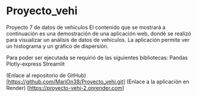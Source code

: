 # Proyecto_vehi
Proyecto 7 de datos de vehículos
El contenido que se mostrará a continuación es una demostración de una aplicación web, dondé se realizó para visualizar un análisis de datos de vehículos.
La aplicación permite ver un histograma y un gráfico de dispersión.

Para poder ser ejecutada se requirió de las siguientes bibliotecas:
Pandas
Plotly-express
Streamlit

(Enlace al repositorio de GitHub) [https://github.com/MariOn38/Proyecto_vehi.git]
(Enlace a la aplicación en Render) [https://proyecto-vehi-2.onrender.com]

